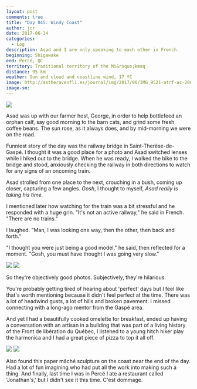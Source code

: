 ```yaml
---
layout: post
comments: true
title: "Day 045: Windy Coast"
author: jcr
date: 2017-06-14
categories:
  - Log
description: Asad and I are only speaking to each other in French.
beginning: Shigawake
end: Percé, QC
territory: Traditional territory of the Mi&rsquo;kmaq 
distance: 95 km
weather: Sun and cloud and coastline wind, 17 ºC
image: http://astheravenfli.es/journal/img/2017/06/IMG_9521-atrf-ac-2000-web.jpg
image-sm:
---
```


<img src="http://astheravenfli.es/journal/img/2017/06/IMG_9507-atrf-ac-2000-web.jpg">

Asad was up with our farmer host, George, in order to help bottlefeed an orphan calf, say good morning to the barn cats, and grind some fresh coffee beans. The sun rose, as it always does, and by mid-morning we were on the road.

Funniest story of the day was the railway bridge in Saint-Therèse-de-Gaspé. I thought it was a good place for a photo and Asad switched lenses while I hiked out to the bridge. When he was ready, I walked the bike to the bridge and stood, anxiously checking the railway in both directions to watch for any signs of an oncoming train.

Asad strolled from one place to the next, crouching in a bush, coming up closer, capturing a few angles. <i>Gosh</i>, I thought to myself, <i>Asad really is taking his time.</i>

I mentioned later how watching for the train was a bit stressful and he responded with a huge grin. "It's not an active railway," he said in French. "There are no trains."

I laughed. "Man, I was looking one way, then the other, then back and forth."

"I thought you were just being a good model," he said, then reflected for a moment. "Gosh, you must have thought I was going very slow."

<img src="http://astheravenfli.es/journal/img/2017/06/IMG_9539-atrf-ac-2000-web.jpg">

<img src="http://astheravenfli.es/journal/img/2017/06/IMG_9550-atrf-ac-2000-web.jpg">

So they're objectively good photos. Subjectively, they're hilarious.

You're probably getting tired of hearing about 'perfect' days but I feel like that's worth mentioning because it didn't feel perfect at the time. There was a lot of headwind gusts, a lot of hills and broken pavement. I missed connecting with a long-ago mentor from the Gaspé area. 

And yet I had a beautifully cooked omelette for breakfast, ended up having a conversation with an artisan in a building that was part of a living history of the Front de libération du Québec, I listened to a young hitch hiker play the harmonica and I had a great piece of pizza to top it all off.

<img src="http://astheravenfli.es/journal/img/2017/06/IMG_3563-atrf-jcr-2000-web.jpg">

<img src="http://astheravenfli.es/journal/img/2017/06/IMG_3572-atrf-jcr-2000-web.jpg">

Also found this paper mâché sculpture on the coast near the end of the day. Had a lot of fun imagining who had put all the work into making such a thing. And finally, last time I was in Percé I ate a restaurant called 'Jonathan's,' but I didn't see it this time. C'est dommage.